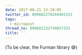 ```yaml
---
date: 2017-08-21 13:19:05
twitter_id: 899682278204465152
tags:
  - micropost
thread_to: 899681232749027333
title: ''
---
```


(To be clear, the Furman library 😅)
